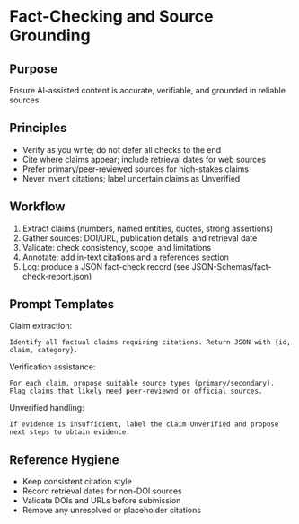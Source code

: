 # Fact-Checking and Source Grounding

## Purpose

Ensure AI-assisted content is accurate, verifiable, and grounded in reliable sources.

## Principles

- Verify as you write; do not defer all checks to the end
- Cite where claims appear; include retrieval dates for web sources
- Prefer primary/peer-reviewed sources for high-stakes claims
- Never invent citations; label uncertain claims as Unverified

## Workflow

1) Extract claims (numbers, named entities, quotes, strong assertions)
2) Gather sources: DOI/URL, publication details, and retrieval date
3) Validate: check consistency, scope, and limitations
4) Annotate: add in-text citations and a references section
5) Log: produce a JSON fact-check record (see JSON-Schemas/fact-check-report.json)

## Prompt Templates

Claim extraction:
```
Identify all factual claims requiring citations. Return JSON with {id, claim, category}.
```

Verification assistance:
```
For each claim, propose suitable source types (primary/secondary). Flag claims that likely need peer-reviewed or official sources.
```

Unverified handling:
```
If evidence is insufficient, label the claim Unverified and propose next steps to obtain evidence.
```

## Reference Hygiene

- Keep consistent citation style
- Record retrieval dates for non-DOI sources
- Validate DOIs and URLs before submission
- Remove any unresolved or placeholder citations

